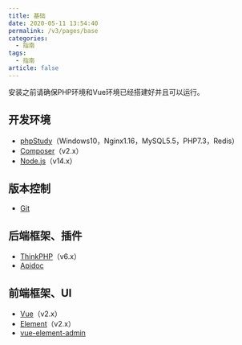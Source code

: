 ```yaml
---
title: 基础
date: 2020-05-11 13:54:40
permalink: /v3/pages/base
categories: 
  - 指南
tags: 
  - 指南
article: false
---
```


安装之前请确保PHP环境和Vue环境已经搭建好并且可以运行。

## 开发环境

- [phpStudy](https://www.xp.cn/)（Windows10，Nginx1.16，MySQL5.5，PHP7.3，Redis）
- [Composer](https://www.phpcomposer.com/)（v2.x）
- [Node.js](https://nodejs.org/zh-cn/)（v14.x）

## 版本控制

- [Git](https://git-scm.com/)

## 后端框架、插件

- [ThinkPHP](https://www.kancloud.cn/manual/thinkphp6_0/1037479)（v6.x）
- [Apidoc](https://docs.apidoc.icu/)

## 前端框架、UI

- [Vue](https://cn.vuejs.org/v2/guide/syntax.html)（v2.x）
- [Element](https://element.eleme.cn/#/zh-CN/component/installation)（v2.x）
- [vue-element-admin](https://github.com/PanJiaChen/vue-element-admin)
